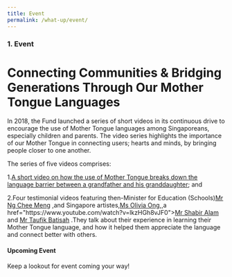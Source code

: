 ```yaml
---
title: Event
permalink: /what-up/event/
---
```


### 1. Event
<html>
<body>

<h1>Connecting Communities &amp; Bridging Generations
Through Our Mother Tongue Languages</h1>
<p>In 2018, the Fund launched a series of short videos in its continuous drive to encourage the use of
Mother Tongue languages among Singaporeans, especially children and parents. The video series
highlights the importance of our Mother Tongue in connecting users; hearts and minds, by bringing
people closer to one another.</p>
<p>The series of five videos comprises:</p>
<p>1.<a href="https://www.youtube.com/watch?v=8gTXKA3l0K4"><u>A short video on how the use of Mother Tongue breaks down the language barrier between a
  grandfather and his granddaughter</u></a>; and</p>
<p>2.Four testimonial videos featuring then-Minister for Education (Schools)<a href="https://www.youtube.com/watch?v=7AwdyxUDBC0"><u>Mr Ng Chee Meng</u></a> ,and Singapore artistes,<a href="https://www.youtube.com/watch?v=xG4QFdFxlFE"><u>Ms Olivia Ong</u></a>,,a href="https://www.youtube.com/watch?v=lkzHGh8vJF0"><u>Mr Shabir Alam</u></a> and <a href="https://www.youtube.com/watch?v=Mpemu3KYx2M"><u>Mr Taufik Batisah</u></a> .They talk about their
experience in learning their Mother Tongue language, and how it helped them appreciate the language and connect better with others.</p>

<h4>Upcoming Event</h4>
<p>Keep a lookout for event coming your way!</p>

</body>
</html>

